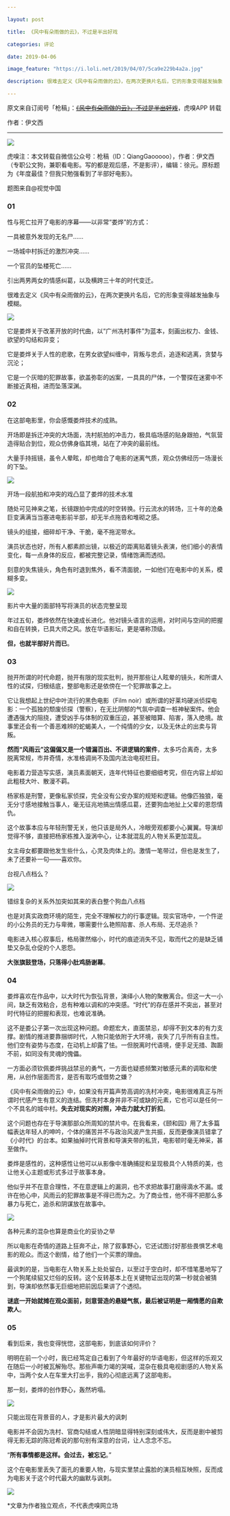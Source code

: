 ```yaml
---

layout: post

title: 《风中有朵雨做的云》，不过是半出好戏

categories: 评论

date: 2019-04-06

image_feature: "https://i.loli.net/2019/04/07/5ca9e229b4a2a.jpg"

description: 很难去定义《风中有朵雨做的云》，在两次更换片名后，它的形象变得越发抽象与模糊。

---
```


原文来自订阅号「枪稿」：~~[《风中有朵雨做的云》，不过是半出好戏](http://wechatscope.jmsc.hku.hk:8000/html?fn=wxid_7620846208112_2019-04-06_2655556637_pFKRYuWQyT.y.tar.gz##)~~，虎嗅APP 转载

作者：伊文西

---

![](https://i.loli.net/2019/04/07/5ca9e229b4a2a.jpg)

虎嗅注：本文转载自微信公众号：枪稿（ID：QiangGaooooo），作者：伊文西（专职公文狗，兼职看电影。写的都是观后感，不是影评），编辑：徐元。原标题为《年度最佳？但我只勉强看到了半部好电影》。

题图来自@视觉中国

### 01

性与死亡拉开了电影的序幕——以非常“娄烨”的方式：

一具被意外发现的无名尸……

一场城中村拆迁的激烈冲突……  

一个官员的坠楼死亡……

引出两男两女的情感纠葛，以及横跨三十年的时代变迁。

很难去定义《风中有朵雨做的云》，在两次更换片名后，它的形象变得越发抽象与模糊。

![](https://i.loli.net/2019/04/07/5ca9e22b71f59.jpg)

它是娄烨关于改革开放的时代曲，以“广州冼村事件”为蓝本，刻画出权力、金钱、欲望的勾结和异变；

它是娄烨关于人性的悲歌，在男女欲望纠缠中，背叛与忠贞，追逐和逃离，贪婪与沉沦；

它是一个灰暗的犯罪故事，欲盖弥彰的凶案，一具具的尸体，一个警探在迷雾中不断接近真相，进而坠落深渊。

### 02

在这部电影里，你会感慨娄烨技术的成熟。

开场即是拆迁冲突的大场面，冼村航拍的冲击力，极具临场感的贴身跟拍，气氛营造得贴合到位，观众仿佛身临其境，站在了冲突的最前线。

大量手持摇镜，虽令人晕眩，却也暗合了电影的迷离气质，观众仿佛经历一场漫长的下坠。

![](https://i.loli.net/2019/04/07/5ca9e22cb10db.jpg)

<figcapture>开场一段航拍和冲突的戏凸显了娄烨的技术水准</figcapture>

随处可见神来之笔，长镜跟拍中完成的时空转换。行云流水的转场，三十年的沧桑巨变满满当当塞进电影前半部，却无半点拖沓和堆砌之感。

镜头的组接，细碎却干净、干脆，毫不拖泥带水。

演员状态也好，所有人都素颜出镜，以极近的距离贴着镜头表演，他们细小的表情变化，每一点身体的反应，都被完整记录，情绪饱满而透彻。

刻意的失焦镜头，角色有时退到焦外，看不清面貌，一如他们在电影中的关系，模糊多变。

![](https://i.loli.net/2019/04/07/5ca9e22e50247.jpg)

<figcapture>影片中大量的面部特写将演员的状态完整呈现</figcapture>

年过五旬，娄烨依然在快速成长进化。他对镜头语言的运用，对时间与空间的把握和自在转换，已具大师之风。放在华语影坛，更是堪称顶级。

**但，也就半部好片而已**。

### 03

抛开所谓的时代命题，抛开有限的现实批判，抛开那些让人眩晕的镜头，和所谓人性的试探，归根结底，整部电影还是依傍在一个犯罪故事之上。

它让我想起上世纪中叶流行的黑色电影（Film noir）或所谓的好莱坞硬派侦探电影：一个孤独的颓废侦探（警察），在无比阴郁的气氛中调查一桩神秘案件。他会遭遇强大的阻挠，遭受凶手与体制的双重压迫，甚至被暗算、陷害，落入绝境。故事里还会有一个善恶难辨的蛇蝎美人，一个纯情的少女，以及无休止的出卖与背叛。

**然而“风雨云”这偏偏又是一个错漏百出、不讲逻辑的案件**，太多巧合离奇，太多脱离常规，市井奇情，水准格调尚不及国内法治电视栏目。

电影着力营造写实感，演员素面朝天，连年代特征也要细细考究，但在内容上却如此粗枝大叶、散漫不羁。

杨家栋是刑警，更像私家侦探，完全没有公安办案的规矩和逻辑。他像匹独狼，毫无分寸感地接触当事人，毫无征兆地搞出情感瓜葛，还要狗血地扯上父辈的恩怨情仇。

这个故事本应与年轻刑警无关，他只该是局外人，冷眼旁观都要小心翼翼。导演却觉得不够，直接把杨家栋推入漩涡中心，让本就混乱的人物关系更加混乱。

女主母女都要跟他发生些什么，心灵及肉体上的。激情一笔带过，但也是发生了，未了还要补一句——喜欢你。

台视八点档么？

![](https://i.loli.net/2019/04/07/5ca9e23028f57.jpg)

<figcapture>错综复杂的关系外加突如其来的表白整个狗血八点档</figcapture>

也是对真实政商环境的陌生，完全不理解权力的行事逻辑。现实官场中，一个忤逆的小公务员的无力与卑微，哪需要什么艳照陷害、杀人布局、无尽追杀？

电影进入核心叙事后，格局骤然缩小，时代的痕迹消失不见，取而代之的是缺乏铺垫又杂乱仓促的个人恩怨。

**大张旗鼓登场，只落得小肚鸡肠谢幕**。

### 04

娄烨喜欢在作品中，以大时代为恢弘背景，演绎小人物的聚散离合。但这一大一小间，缺乏有效粘合，总有种难以调和的冲突感。“时代”的存在感并不突出，甚至对时代特征的把握和表现，也难说准确。

这不是娄公子第一次出现这种问题。命题宏大，直面禁忌，却得不到文本的有力支撑。剧情的推进要靠捆绑时代，人物只能依附于大环境，丧失了几乎所有自主性。他们空有姿势与态度，在动机上却露了怯。一但脱离时代语境，便手足无措、踟蹰不前，如同没有灵魂的傀儡。

一方面必须钦佩娄烨挑战禁忌的勇气，一方面也疑惑频繁对敏感元素的调取和使用，从创作层面而言，是否有取巧或借势之嫌？

《风中有朵雨做的云》中，如果没有开篇声势高调的冼村冲突，电影很难真正与所谓时代感产生有意义的连结。但冼村本身并非不可或缺的元素，它也可以是任何一个不具名的城中村。**失去对现实的对照，冲击力就大打折扣**。

这个问题也存在于导演那部众所周知的禁片中。在我看来，《颐和园》用了太多篇幅表达年轻人的呻吟，个体的痛苦并不与政治风波产生共振，反而更像演员错拿了《小时代》的台本。如果抽掉时代背景和导演夹带的私货，电影顿时毫无神采，甚至做作。

娄烨是感性的，这种感性让他可以从影像中准确捕捉和呈现极具个人特质的美，也让他关心主题或形式多过于故事本身。

他似乎并不在意合理性，不在意逻辑上的漏洞，也不求把故事打磨得滴水不漏。或许在他心中，风雨云的犯罪故事是不得已而为之。为了商业性，他不得不把那么多暴力与死亡，追杀和阴谋放在故事中。

![](https://i.loli.net/2019/04/07/5ca9e23160bf6.jpg)

<figcapture>各种元素的混杂也算是商业化的妥协之举</figcapture>

所以电影在奇情的道路上狂奔不止，除了叙事野心，它还试图讨好那些畏惧艺术电影的观众。而这个剧情，给了他们一个买票的理由。

最讽刺的是，当电影在人物关系上处处留白，以至过于空白时，却不惜笔墨地写了一个狗尾续貂又烂俗的反转。这个反转基本上在关键物证出现的第一秒就会被猜到，导演却依然事无巨细地把前因后果讲了个透彻。

**谜底一开始就摊在观众面前，刻意营造的悬疑气氛，最后被证明是一厢情愿的自欺欺人**。

### 05

看到后来，我也变得恍惚，这部电影，到底该如何评价？

明明在前一个小时，我已经笃定自己看到了今年最好的华语电影，但这样的乐观又在随后一小时被瓦解殆尽。那些声嘶力竭的哭喊，混杂在极具电视剧感的人物关系中，当两个女人在车里大打出手，我的心彻底远离了这部电影。

那一刻，娄烨的创作野心，轰然坍塌。

![](https://i.loli.net/2019/04/07/5ca9e2323a0ba.jpg)

<figcapture>只能出现在背景音的人，才是影片最大的讽刺</figcapture>

电影并不会因为冼村、官商勾结或人性阴暗显得特别深刻或伟大，反而是剧中被剪得无影无踪的陈冠希说的那句别有深意的台词，让人念念不忘。  

“**所有事情都是这样。会过去，被忘记**。”

这个在电影里丢失了面孔的重要人物，与现实里禁止露脸的演员相互映照，反而成为电影关于这个时代最大的幽默与讽刺。

![](https://i.loli.net/2019/04/07/5ca9e23573d8e.jpg)


\*文章为作者独立观点，不代表虎嗅网立场
